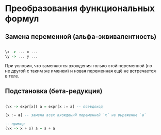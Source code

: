 # Преобразования функциональных формул

## Замена переменной (альфа-эквивалентность)

```haskell

\x -> ... x ...
\y -> ... y ...

```

При условии, что заменяются вхождения только этой переменной
(но не другой с таким же именем) и новая переменная ещё не встречается в теле.

## Подстановка (бета-редукция)

```haskell

(\x -> expr[x]) a = expr[x := a] -- псевдокод

[x := a] -- замена всех вхождений переменной `x` на выражение `a`

-- пример
(\x -> x + x) a = a + a

```
